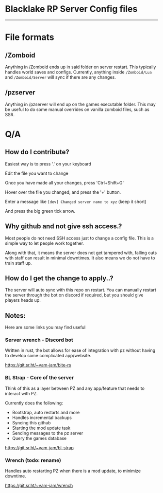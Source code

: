 # Blacklake RP Server Config files

---

# File formats

## /Zomboid
Anything in /Zomboid ends up in said folder on server restart. This typically handles world saves and configs. 
Currently, anything inside `/Zomboid/Lua` and `/Zomboid/Server` will sync if there are any changes.

## /pzserver
Anything in /pzserver will end up on the games executable folder. This may be useful to do some manual overrides on vanilla zomboid files, such as SSR.

# Q/A

## How do I contribute?
Easiest way is to press '.' on your keyboard

Edit the file you want to change

Once you have made all your changes, press 'Ctrl+Shift+G'

Hover over the file you changed, and press the '+' button.

Enter a message like `[dev] Changed server name to xyz` (keep it short)

And press the big green tick arrow.

## Why github and not give ssh access.?
Most people do not need SSH access just to change a config file. This is a simple way to let people work together.

Along with that, it means the server does not get tampered with, falling outs with staff can result in minimal downtimes. It also means we do not have to train staff up.

## How do I get the change to apply..?
The server will auto sync with this repo on restart. You can manually restart the server through the bot on discord if required, but you should give players heads up. 

## Notes:

Here are some links you may find useful
### Server wrench - Discord bot
Written in rust, the bot allows for ease of integration with pz without having to develop some complicated app/website.

https://git.sr.ht/~vam-jam/bite-rs

### BL Strap - Core of the server
Think of this as a layer between PZ and any app/feature that needs to interact with PZ.

Currently does the following:
 - Bootstrap, auto restarts and more
 - Handles incremental backups
 - Syncing this github
 - Starting the mod update task
 - Sending messages to the pz server
 - Query the games database

https://git.sr.ht/~vam-jam/bl-strap

### Wrench (todo: rename)
Handles auto restarting PZ when there is a mod update, to minimize downtime. 

https://git.sr.ht/~vam-jam/wrench
